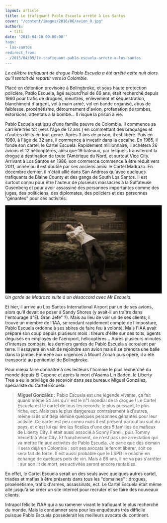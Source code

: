 ```yaml
---
layout: article
title: Le trafiquant Pablo Escuela arrêté à Los Santos
cover: "/content/images/2016/06/avion_0.jpg"
authors:
  - titi
date: '2015-04-10 00:00:00''
tags:
- los-santos
redirect_from:
- /2015/04/09/le-trafiquant-pablo-escuela-arrete-a-los-santos
---
```


_Le célèbre trafiquant de drogue Pablo Escuela a été arrêté cette nuit alors qu'il tentait de repartir vers la Colombie._

Placé en détention provisoire à Bolingbroke, et sous haute protection policière, Pablo Escuela, âgé aujourd'hui de 86 ans, était recherché depuis 1960 pour trafic de drogues, meurtres, enlèvement et séquestration, blanchiment d'argent, vol à main armé, vol en bande organisé, abus de faiblesse, proxénétisme, détournement d'avion, profanation de tombes, extorsions, attentats à la bombe... Il risque la prison à vie.

Pablo Escuela est issu d'une famille pauvre de Colombie. Il commence sa carrière très tôt (vers l'âge de 12 ans ) en commettant des braquages et d'autres délits en tout genre. Après 3 ans de prison, il est libéré. Puis en 1960, à l'âge de 32 ans, il commence à investir dans la cocaïne. En 1965, il fonde son cartel, le Cartel Escuela. Rapidement millionnaire, il achètera 26 avions et 12 hélicoptères, ainsi que 19 bateaux, par lesquels transiteront la drogue à destination de toute l'Amérique du Nord, et surtout Vice City. Arrivant à Los Santos en 1986, son commerce commence à être réduit vers 2011, année ou il est doublé par ses anciens amis: le Cartel Madrazo. En décembre dernier, il n'était allié dans San Andreas qu'avec quelques trafiquants de Blaine County et des gangs de South Los Santos. Il est surtout connu pour être l'auteur de plusieurs massacres à la Sulfateuse Gusenberg et pour avoir assassiné des personnes importantes comme des juges, des politiciens, des diplomates, des policiers et des personnes "gênantes" pour ses activités.

![Un garde de Madrazo suite à un désaccord avec Mr Escuela.](/content/images/2016/06/madrazo%20garde.jpg)
_Un garde de Madrazo suite à un désaccord avec Mr Escuela._

Et hier, il arrive au Los Santos International Airport par un de ses avions, alors qu'il devait se poser à Sandy Shores (y avait-il un traître dans l'entourage d"EL Gran Jefe" ?). Mais au lieu de voir un de ses clients, il trouve un membre de l'IAA, se rendant rapidement compte de l'imposture, Pablo Escuela ordonne à ses sbires de faire feu à volonté. Mais l'IAA avait préparé son coup depuis plusieurs mois : tireurs d'élite sur des toits, agents déguisés en employés de l'aéroport, hélicoptères... Après plusieurs minutes d'intenses combats, les derniers gardes de Pablo Escuela s'écroulent par terre. Il essayera en vain de rejoindre son avion mais il se prendra une balle dans la jambe. Emmené aux urgences à Mount Zonah puis opéré, il a été transporté au pénitentiel de Bolingbroke.

Pour mieux faire connaître à ses lecteurs l'homme le plus recherché du monde depuis El Cepone et après la mort d'Asama Lin Baden, le Liberty Tree a eu le privilège de recevoir dans ses bureaux Miguel González, spécialiste du Cartel Escuela:

> **Miguel González :** Pablo Escuela est une légende vivante, ça fait quand même 54 ans qu'il est le n°1 mondial de la drogue ! Le Cartel Escuela est le cartel de tous les records: le plus puissant, le plus riche, ect. Mais pas le plus dangereux contrairement à d'autres, même si ils ont déjà éliminé quelques personnes gênantes pour leur activité. Ce cartel est peu connu mais il est présent partout au sud du pays, et c'est lui qui tire les ficelles d'une des 5 familles de mafieux de Liberty City. Il était aussi associé à Sonny Forelli, puis Tommy Vercetti à Vice City. Et franchement, ce n'est pas une arrestation qui va mettre fin aux activités de Pablo Escuela. Je parie que dès demain il sera déjà en Colombie : soit ses avocats le feront libérer, soit ce sera fait de force. Il est aussi probable que le LSPD le relâche en échange de quelques pots de vin. Mais à 86 ans, il ne va pas s'arrêter : sur son lit de mort, ses activités seront encore rentables.

En effet, le Cartel Escuela serait un des seuls avec quelques autres cartel, triades et mafias à être présents dans tous les "domaines" : drogues, proxénétisme, trafic d'armes, assassinats, ect. Le Cartel Escuela était même allé jusqu'à se créer un site internet pour recruter et se faire des nouveaux clients.

Intrapol félicite l'IAA qui a su ramener vivant le trafiquant le plus recherché du monde. Mais le condamner sera pour les enquêteurs très difficile puisque Pablo Escuela posséderait les meilleurs avocats du continent.